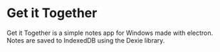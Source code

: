 # Get it Together

Get it Together is a simple notes app for Windows made with electron. Notes are saved to IndexedDB using the Dexie library.
